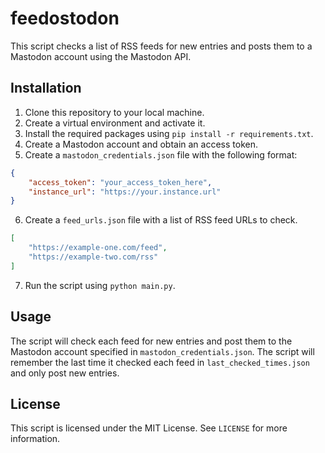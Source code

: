# feedostodon

This script checks a list of RSS feeds for new entries and posts them to a Mastodon account using the Mastodon API.

## Installation

1. Clone this repository to your local machine.
2. Create a virtual environment and activate it.
3. Install the required packages using `pip install -r requirements.txt`.
4. Create a Mastodon account and obtain an access token.
5. Create a `mastodon_credentials.json` file with the following format:

```json
{
    "access_token": "your_access_token_here",
    "instance_url": "https://your.instance.url"
}
```

6. Create a `feed_urls.json` file with a list of RSS feed URLs to check.

```json
[
    "https://example-one.com/feed",
    "https://example-two.com/rss"
]
```

7. Run the script using `python main.py`.

## Usage

The script will check each feed for new entries and post them to the Mastodon account specified in `mastodon_credentials.json`. The script will remember the last time it checked each feed in `last_checked_times.json` and only post new entries.

## License

This script is licensed under the MIT License. See `LICENSE` for more information.
